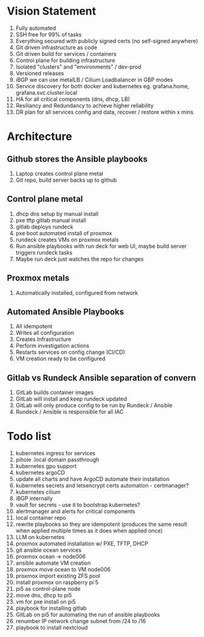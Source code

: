 # Vision Statement
1. Fully automated
1. SSH free for 99% of tasks
1. Everything secured with publicly signed certs (no self-signed anywhere)
1. Git driven infrastructure as code
1. Git driven build for services / containers
1. Control plane for building infrastructure
1. Isolated "clusters" and "environments" / dev-prod
1. Versioned releases
1. iBGP we can use metalLB / Cilium Loadbalancer in GBP modes
1. Service discovery for both docker and kubernetes eg. grafana.home, grafana.svc.cluster.local
1. HA for all critical components (dns, dhcp, LB)
1. Resiliancy and Redundancy to achieve higher reliability
1. DR plan for all services config and data, recover / restore within x mins

# Architecture
## Github stores the Ansible playbooks
1. Laptop creates control plane metal
1. Git repo, build server backs up to github

## Control plane metal 
1. dhcp dns setup by manual install
1. pxe tftp gitlab manual install
1. gitlab deploys rundeck
1. pxe boot automated install of proxmox
1. rundeck creates VMs on proxmox metals
1. Run ansible playbooks with run deck for web UI, maybe build server triggers rundeck tasks
1. Maybe run deck just watches the repo for changes 

## Proxmox metals
1. Automatically installed, configured from network

## Automated Ansible Playbooks 
1. All idempotent 
1. Writes all configuration
1. Creates Infrastructure
1. Perform investigation actions
1. Restarts services on config change (CI/CD)
1. VM  creation ready to be configured

## Gitlab vs Rundeck Ansible separation of convern
1. GitLab builds container images
1. GitLab will install and keep rundeck updated
1. GitLab will only produce config to be run by Rundeck / Ansible
1. Rundeck / Ansible is responsible for all IAC

# Todo list 


1. kubernetes ingress for services
1. pihole .local domain passthrough
1. kubernetes gpu support
1. kubernetes argoCD
1. update all charts and have ArgoCD automate their installation
1. kubernetes secrets and letsencrypt certs automation - certmanager?
1. kubernetes cilium
1. iBGP internally
1. vault for secrets - use it to bootstrap kubernetes?
1. alertmanager and alerts for critical components
1. local container repo
1. rewrite playbooks so they are idempotent (produces the same result when applied multiple times as it does when applied once)
1. LLM on kubernetes
1. proxmox automated installation w/ PXE, TFTP, DHCP
1. git ansible ocean services
1. proxmox ocean -> node006
1. ansible automate VM creation
1. proxmox move ocean to VM node006
1. proxmox import existing ZFS pool
1. install proxmox on raspberry pi 5
1. pi5 as control-plane node
1. move dns, dhcp to pi5
1. vm for pxe install on pi5
1. playbook for installing gitlab
1. GitLab on pi5 for automating the run of ansible playbooks
1. renumber IP network change subnet from /24 to /16
1. playbook to install nextcloud